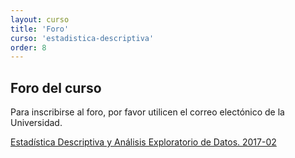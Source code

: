 ```yaml
---
layout: curso
title: 'Foro'
curso: 'estadistica-descriptiva'
order: 8
---
```



## Foro del curso

Para inscribirse al foro, por favor utilicen el correo electónico
de la Universidad.

<a id="nabblelink" href="http://estadistica-descriptiva-y-analisis-exploratorio-de-datos-2017.12291.n8.nabble.com/">Estadística Descriptiva y Análisis Exploratorio de Datos. 2017-02</a>
<script src="http://estadistica-descriptiva-y-analisis-exploratorio-de-datos-2017.12291.n8.nabble.com/embed/f1"></script>
